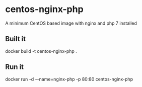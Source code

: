 # centos-nginx-php
A minimum CentOS based image with nginx and php 7 installed

## Built it

docker build -t centos-nginx-php .

## Run it
docker run -d --name=nginx-php -p 80:80 centos-nginx-php
